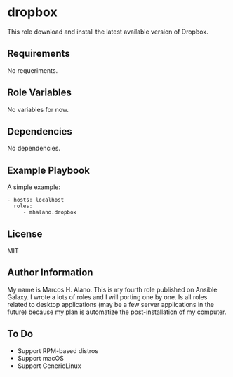 dropbox
=======

This role download and install the latest available version of Dropbox.

Requirements
------------

No requeriments.

Role Variables
--------------

No variables for now.

Dependencies
------------

No dependencies.

Example Playbook
----------------

A simple example:

    - hosts: localhost
      roles:
         - mhalano.dropbox

License
-------

MIT

Author Information
------------------

My name is Marcos H. Alano. This is my fourth role published on Ansible Galaxy. I wrote a lots of roles and I will porting one by one. Is all roles related to desktop applications (may be a few server applications in the future) because my plan is automatize the post-installation of my computer.

To Do
-----

* Support RPM-based distros
* Support macOS
* Support GenericLinux